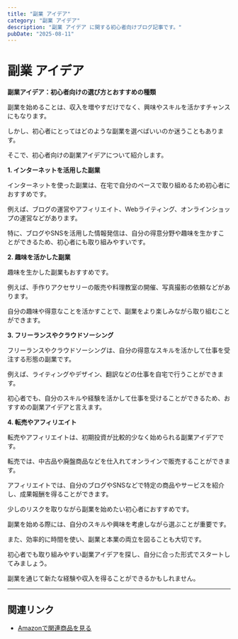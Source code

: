 ```yaml
---
title: "副業 アイデア"
category: "副業 アイデア"
description: "副業 アイデア に関する初心者向けブログ記事です。"
pubDate: "2025-08-11"
---
```


# 副業 アイデア

**副業アイデア：初心者向けの選び方とおすすめの種類**

副業を始めることは、収入を増やすだけでなく、興味やスキルを活かすチャンスにもなります。

しかし、初心者にとってはどのような副業を選べばいいのか迷うこともあります。

そこで、初心者向けの副業アイデアについて紹介します。



**1. インターネットを活用した副業**

インターネットを使った副業は、在宅で自分のペースで取り組めるため初心者におすすめです。

例えば、ブログの運営やアフィリエイト、Webライティング、オンラインショップの運営などがあります。

特に、ブログやSNSを活用した情報発信は、自分の得意分野や趣味を生かすことができるため、初心者にも取り組みやすいです。



**2. 趣味を活かした副業**

趣味を生かした副業もおすすめです。

例えば、手作りアクセサリーの販売や料理教室の開催、写真撮影の依頼などがあります。

自分の趣味や得意なことを活かすことで、副業をより楽しみながら取り組むことができます。



**3. フリーランスやクラウドソーシング**

フリーランスやクラウドソーシングは、自分の得意なスキルを活かして仕事を受注する形態の副業です。

例えば、ライティングやデザイン、翻訳などの仕事を自宅で行うことができます。

初心者でも、自分のスキルや経験を活かして仕事を受けることができるため、おすすめの副業アイデアと言えます。



**4. 転売やアフィリエイト**

転売やアフィリエイトは、初期投資が比較的少なく始められる副業アイデアです。

転売では、中古品や廃盤商品などを仕入れてオンラインで販売することができます。

アフィリエイトでは、自分のブログやSNSなどで特定の商品やサービスを紹介し、成果報酬を得ることができます。

少しのリスクを取りながら副業を始めたい初心者におすすめです。



副業を始める際には、自分のスキルや興味を考慮しながら選ぶことが重要です。

また、効率的に時間を使い、副業と本業の両立を図ることも大切です。

初心者でも取り組みやすい副業アイデアを探し、自分に合った形式でスタートしてみましょう。

副業を通じて新たな経験や収入を得ることができるかもしれません。



---

## 関連リンク

- [Amazonで関連商品を見る](https://www.amazon.co.jp/s?k=%E5%89%AF%E6%A5%AD+%E3%82%A2%E3%82%A4%E3%83%87%E3%82%A2&tag=autowritehubai-22)

